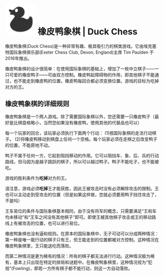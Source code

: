 # ![Duck Chess](https://github.com/gbtami/pychess-variants/blob/master/static/icons/duck.svg) 橡皮鸭象棋 | Duck Chess

橡皮鸭象棋(Duck Chess)是一种非常有趣、极具吸引力的棋类游戏。它由埃克塞特国际象棋俱乐部(Exeter Chess Club, Devon, England)主席 Tim Paulden 于2016年推出。

橡皮鸭象棋的设计很简单：在使用国际象棋的基础上，增加了一枚中立棋子——一只可爱的橡皮鸭子——可由双方控制。橡皮鸭起障碍物的作用，即其他棋子不能通过，也不能走到橡皮鸭的位置。橡皮鸭每回合都必须变换位置。游戏的目标为吃掉对方的王。

## 橡皮鸭象棋的详细规则

橡皮鸭象棋是一个两人游戏。除了需要国际象棋以外，您还需要一只橡皮鸭子（最好是比棋盘格略小，当然您如果没有橡皮鸭，使用其他的代替品也可以）

每一个玩家的回合，该玩家必须执行下面两个行动：
(1)按国际象棋的走法行动棋子。
(2)将橡皮鸭移动到棋盘上任何一个空格。每个玩家必须在走棋之后改变鸭子的位置，不能原地不动。

鸭子不属于任何一方，它起到阻挡移动的作用。它可以阻挡车、象、后、兵的行动路线，但马因为是越子跳跃的棋子，所以可以越过鸭子。鸭子不能吃子，也不能被吃。

游戏的胜利条件为**吃掉**对方的王。

请注意，游戏必须**吃掉**王才能获胜，因此王被攻击时没有必须解除攻击的限制。王也可以主动走到受攻击的位置（但是如果这样做，您就必须要用鸭子挡住攻击了，不是吗）

王车易位的条件与国际象棋基本相同，由于没有将军的概念，只需要满足“王和车均未移动”和“王车之间没有其他棋子”即可。即使王被其他棋子攻击或王的移动路线上有被攻击的位置，也可以进行易位。

橡皮鸭象棋也没有逼和规则。在原本的国际象棋中，无子可动可以分成两种情况：第一种是唯一能行动的棋子只有王，但王能走到的位置都被对方控制。这种情况在橡皮鸭象棋里，王只能送吃而落败。

而第二种情况是更为稀有的情况：所有的棋子都无法进行行动。这种情况极为稀有，基本上只出现在特定的排局和谜题中。在橡皮鸭象棋里，这种情况视为“犯规”(Fowling)，即若一方所有棋子都不能行动，则这一方自动落败。